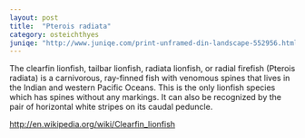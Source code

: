 ```yaml
---
layout: post
title:  "Pterois radiata"
category: osteichthyes
juniqe: "http://www.juniqe.com/print-unframed-din-landscape-552956.html"
---
```


The clearfin lionfish, tailbar lionfish, radiata lionfish, or radial firefish (Pterois radiata) is a carnivorous, ray-finned fish with venomous spines that lives in the Indian and western Pacific Oceans. This is the only lionfish species which has spines without any markings. It can also be recognized by the pair of horizontal white stripes on its caudal peduncle.

http://en.wikipedia.org/wiki/Clearfin_lionfish
